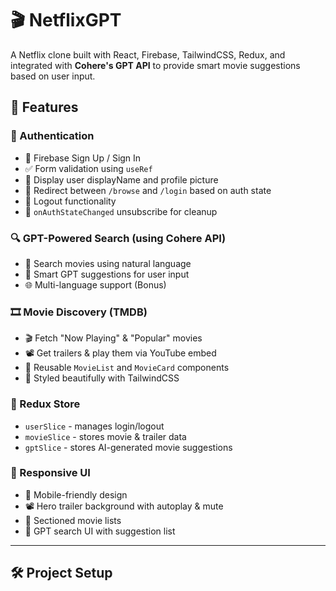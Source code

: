 # 🎬 NetflixGPT

A Netflix clone built with React, Firebase, TailwindCSS, Redux, and integrated with **Cohere's GPT API** to provide smart movie suggestions based on user input.


## 📌 Features

### 👥 Authentication
- 🔐 Firebase Sign Up / Sign In
- ✅ Form validation using `useRef`
- 👤 Display user displayName and profile picture
- 🔁 Redirect between `/browse` and `/login` based on auth state
- 🚪 Logout functionality
- 🧹 `onAuthStateChanged` unsubscribe for cleanup

### 🔍 GPT-Powered Search (using Cohere API)
- 🔡 Search movies using natural language
- 🧠 Smart GPT suggestions for user input
- 🌐 Multi-language support (Bonus)

### 🎞️ Movie Discovery (TMDB)
- 🎬 Fetch "Now Playing" & "Popular" movies
- 📽️ Get trailers & play them via YouTube embed
- 🧩 Reusable `MovieList` and `MovieCard` components
- 🎨 Styled beautifully with TailwindCSS

### 🧠 Redux Store
- `userSlice` - manages login/logout
- `movieSlice` - stores movie & trailer data
- `gptSlice` - stores AI-generated movie suggestions

### 💄 Responsive UI
- 📱 Mobile-friendly design
- 📽️ Hero trailer background with autoplay & mute
- 📂 Sectioned movie lists
- 🧠 GPT search UI with suggestion list

---

## 🛠️ Project Setup

